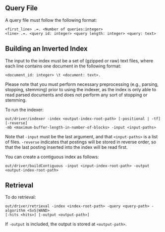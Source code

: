 Query File
------------

A query file must follow the following format:

	<first_line> .=. <Number of queries:integer>
	<line> .=. <query id: integer> <query length: integer> <query: text>

Building an Inverted Index
--------------

The input to the index must be a set of (gzipped or raw) text files, where each line contains one document in the following format:

	<document_id: integer> \t <document: text>.

Please note that you must perform necessary preprocessing (e.g., parsing, stopping, stemming) prior to using the indexer, as the index is only able to read parsed documents and does not perform any sort of stopping or stemming.

To run the indexer:

	out/driver/indexer -index <output-index-root-path> [-positional | -tf] [-reverse]
	-mb <maximum-buffer-length-in-number-of-blocks> -input <input-paths>

Note that `-input` must be the last argument, and that `<input-paths>` is a list of files.
`-reverse` indicates that postings will be stored in reverse order, so that the last posting inserted into the index will be read first.

You can create a contiguous index as follows:

	out/driver/buildContiguous -input <input-index-root-path> -output <output-index-root-path>

Retrieval
----------------------

To do retrieval:

	out/driver/retrieval -index <index-root-path> -query <query-path> -algorithm <SvS|WAND>
	[-hits <hits>] [-output <output-path>]

If `-output` is included, the output is stored at `<output-path>`.